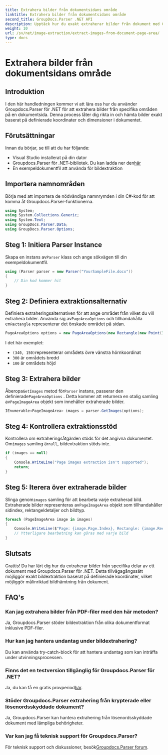 ```yaml
---
title: Extrahera bilder från dokumentsidans område
linktitle: Extrahera bilder från dokumentsidans område
second_title: GroupDocs.Parser .NET API
description: Upptäck hur du exakt extraherar bilder från dokument med Groupdocs.Parser för .NET. Lär dig att rikta in dig på specifika områden för korrekt bildextraktion.
weight: 10
url: /sv/net/image-extraction/extract-images-from-document-page-area/
type: docs
---
```

# Extrahera bilder från dokumentsidans område

## Introduktion
I den här handledningen kommer vi att lära oss hur du använder Groupdocs.Parser för .NET för att extrahera bilder från specifika områden på en dokumentsida. Denna process låter dig rikta in och hämta bilder exakt baserat på definierade koordinater och dimensioner i dokumentet.
## Förutsättningar
Innan du börjar, se till att du har följande:
- Visual Studio installerat på din dator
-  Groupdocs.Parser för .NET-bibliotek. Du kan ladda ner den[här](https://releases.groupdocs.com/parser/net/)
- En exempeldokumentfil att använda för bildextraktion
## Importera namnområden
Börja med att importera de nödvändiga namnrymden i din C#-kod för att komma åt Groupdocs.Parser-funktionerna.
```csharp
using System;
using System.Collections.Generic;
using System.Text;
using GroupDocs.Parser.Data;
using GroupDocs.Parser.Options;
```
## Steg 1: Initiera Parser Instance
 Skapa en instans av`Parser` klass och ange sökvägen till din exempeldokumentfil.
```csharp
using (Parser parser = new Parser("YourSampleFile.docx"))
{
    // Din kod kommer hit
}
```
## Steg 2: Definiera extraktionsalternativ
 Definiera extraheringsalternativen för att ange området från vilket du vill extrahera bilder. Använda sig av`PageAreaOptions` och tillhandahålla en`Rectangle` representerar det önskade området på sidan.
```csharp
PageAreaOptions options = new PageAreaOptions(new Rectangle(new Point(340, 150), new Size(300, 100)));
```
I det här exemplet:
- `(340, 150)`representerar områdets övre vänstra hörnkoordinat
- `300` är områdets bredd
- `100` är områdets höjd
## Steg 3: Extrahera bilder
 Åberopa`GetImages` metod för`Parser` instans, passerar den definierade`PageAreaOptions` . Detta kommer att returnera en otalig samling av`PageImageArea` objekt som innehåller extraherade bilder.
```csharp
IEnumerable<PageImageArea> images = parser.GetImages(options);
```
## Steg 4: Kontrollera extraktionsstöd
 Kontrollera om extraheringsåtgärden stöds för det angivna dokumentet. Om`images` samling är`null`, bildextraktion stöds inte.
```csharp
if (images == null)
{
    Console.WriteLine("Page images extraction isn't supported");
    return;
}
```
## Steg 5: Iterera över extraherade bilder
 Slinga genom`images` samling för att bearbeta varje extraherad bild. Extraherade bilder representeras av`PageImageArea` objekt som tillhandahåller sidindex, rektangeldetaljer och bildtyp.
```csharp
foreach (PageImageArea image in images)
{
    Console.WriteLine($"Page: {image.Page.Index}, Rectangle: {image.Rectangle}, Type: {image.FileType}");
    // Ytterligare bearbetning kan göras med varje bild
}
```
## Slutsats
Grattis! Du har lärt dig hur du extraherar bilder från specifika delar av ett dokument med Groupdocs.Parser för .NET. Detta tillvägagångssätt möjliggör exakt bildextraktion baserat på definierade koordinater, vilket möjliggör målinriktad bildhämtning från dokument.

## FAQ's
### Kan jag extrahera bilder från PDF-filer med den här metoden?
Ja, Groupdocs.Parser stöder bildextraktion från olika dokumentformat inklusive PDF-filer.
### Hur kan jag hantera undantag under bildextrahering?
Du kan använda try-catch-block för att hantera undantag som kan inträffa under utvinningsprocessen.
### Finns det en testversion tillgänglig för Groupdocs.Parser för .NET?
 Ja, du kan få en gratis provperiod[här](https://releases.groupdocs.com/).
### Stöder Groupdocs.Parser extrahering från krypterade eller lösenordsskyddade dokument?
Ja, Groupdocs.Parser kan hantera extrahering från lösenordsskyddade dokument med lämpliga behörigheter.
### Var kan jag få teknisk support för Groupdocs.Parser?
 För teknisk support och diskussioner, besök[Groupdocs.Parser forum](https://forum.groupdocs.com/c/parser/17).